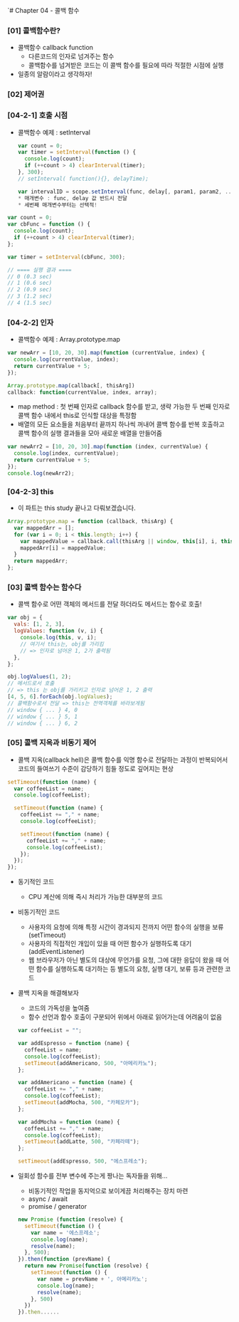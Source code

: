 `# Chapter 04 - 콜백 함수

### [01] 콜백함수란?

- 콜백함수 callback function
  - 다른코드의 인자로 넘겨주는 함수
  - 콜백함수를 넘겨받은 코드는 이 콜백 함수를 필요에 따라 적절한 시점에 실행
- 일종의 알람이라고 생각하자!

### [02] 제어권

### [04-2-1] 호출 시점

- 콜백함수 예제 : setInterval
  ```javascript
  var count = 0;
  var timer = setInterval(function () {
    console.log(count);
    if (++count > 4) clearInterval(timer);
  }, 300);
  // setInterval( function(){}, delayTime);
  ```
  ```javascript
  var intervalID = scope.setInterval(func, delay[, param1, param2, ...]);
  * 매개변수 : func, delay 값 반드시 전달
  * 세번째 매개변수부터는 선택적!
  ```

```javascript
var count = 0;
var cbFunc = function () {
  console.log(count);
  if (++count > 4) clearInterval(timer);
};

var timer = setInterval(cbFunc, 300);

// ==== 실행 결과 ====
// 0 (0.3 sec)
// 1 (0.6 sec)
// 2 (0.9 sec)
// 3 (1.2 sec)
// 4 (1.5 sec)
```

### [04-2-2] 인자

- 콜백함수 예제 : Array.prototype.map

```javascript
var newArr = [10, 20, 30].map(function (currentValue, index) {
  console.log(currentValue, index);
  return currentValue + 5;
});
```

```javascript
Array.prototype.map(callback[, thisArg])
callback: function(currentValue, index, array);
```

- map method : 첫 번째 인자로 callback 함수를 받고, 생략 가능한 두 번째 인자로 콜백 함수 내에서 this로 인식할 대상을 특정함
- 배열의 모든 요소들을 처음부터 끝까지 하나씩 꺼내어 콜백 함수를 반복 호출하고 콜백 함수의 실행 결과들을 모아 새로운 배열을 만들어줌

```javascript
var newArr2 = [10, 20, 30].map(function (index, currentValue) {
  console.log(index, currentValue);
  return currentValue + 5;
});
console.log(newArr2);
```

### [04-2-3] this

- 이 파트는 this study 끝나고 다뤄보겠습니다.

```javascript
Array.prototype.map = function (callback, thisArg) {
  var mappedArr = [];
  for (var i = 0; i < this.length; i++) {
    var mappedValue = callback.call(thisArg || window, this[i], i, this);
    mappedArr[i] = mappedValue;
  }
  return mappedArr;
};
```

### [03] 콜백 함수는 함수다

- 콜백 함수로 어떤 객체의 메서드를 전달 하더라도 메서드는 함수로 호출!

```javascript
var obj = {
  vals: [1, 2, 3],
  logValues: function (v, i) {
    console.log(this, v, i);
    // 여기서 this는, obj를 가리킴
    // => 인자로 넘어온 1, 2가 출력됨
  },
};

obj.logValues(1, 2);
// 메서드로서 호출
// => this 는 obj를 가리키고 인자로 넘어온 1, 2 출력
[4, 5, 6].forEach(obj.logValues);
// 콜백함수로서 전달 => this는 전역객체를 바라보게됨
// window { ... } 4, 0
// window { ... } 5, 1
// window { ... } 6, 2
```

### [05] 콜백 지옥과 비동기 제어

- 콜백 지옥(callback hell)은 콜백 함수를 익명 함수로 전달하는 과정이 반복되어서 코드의 들여쓰기 수준이 감당하기 힘들 정도로 깊어지는 현상

```javascript
setTimeout(function (name) {
  var coffeeList = name;
  console.log(coffeeList);

  setTimeout(function (name) {
    coffeeList += "," + name;
    console.log(coffeeList);

    setTimeout(function (name) {
      coffeeList += "," + name;
      console.log(coffeeList);
    });
  });
});
```

- 동기적인 코드
  - CPU 계산에 의해 즉시 처리가 가능한 대부분의 코드
- 비동기적인 코드

  - 사용자의 요청에 의해 특정 시간이 경과되지 전까지 어떤 함수의 실행을 보류 (setTimeout)
  - 사용자의 직접적인 개입이 있을 때 어떤 함수가 실행하도록 대기 (addEventListener)
  - 웹 브라우저가 아닌 별도의 대상에 무언가를 요청, 그에 대한 응답이 왔을 때 어떤 함수를 실행하도록 대기하는 등 별도의 요청, 실행 대기, 보류 등과 관련한 코드

* 콜백 지옥을 해결해보자

  - 코드의 가독성을 높여줌
  - 함수 선언과 함수 호출이 구분되어 위에서 아래로 읽어가는데 어려움이 없음

  ```javascript
  var coffeeList = "";

  var addEspresso = function (name) {
    coffeeList = name;
    console.log(coffeeList);
    setTimeout(addAmericano, 500, "아메리카노");
  };

  var addAmericano = function (name) {
    coffeeList += "," + name;
    console.log(coffeeList);
    setTimeout(addMocha, 500, "카페모카");
  };

  var addMocha = function (name) {
    coffeeList += "," + name;
    console.log(coffeeList);
    setTimeout(addLatte, 500, "카페라떼");
  };

  setTimeout(addEspresso, 500, "에스프레소");
  ```

* 일회성 함수를 전부 변수에 주는게 짱나는 독자들을 위해...

  - 비동기적인 작업을 동지억으로 보이게끔 처리해주는 장치 마련
  - async / await
  - promise / generator

  ```javascript
  new Promise (function (resolve) {
    setTimeout(function () {
      var name = '에스프레소';
      console.log(name);
      resolve(name);
    }, 500);
  }).then(function (prevName) {
    return new Promise(function (resolve) {
      setTimeout(function () {
        var name = prevName + ', 아메리카노';
        console.log(name);
        resolve(name);
      }, 500)
    })
  }).then......
  ```

